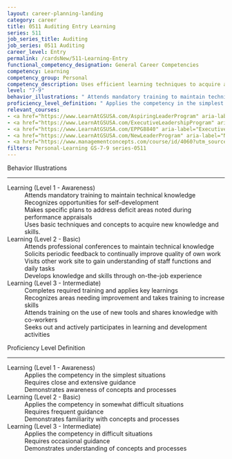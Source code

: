 ```yaml
---
layout: career-planning-landing
category: career
title: 0511 Auditing Entry Learning
series: 511
job_series_title: Auditing
job_series: 0511 Auditing
career_level: Entry
permalink: /cardsNew/511-Learning-Entry
functional_competency_designation: General Career Competencies
competency: Learning
competency_group: Personal
competency_description: Uses efficient learning techniques to acquire and apply new knowledge and skills; uses formal and informal training, feedback, or other opportunities for self-learning and development.
level: "7-9"
behavior_illustrations: " Attends mandatory training to maintain technical knowledge  Recognizes opportunities for self-development  Makes specific plans to address deficit areas noted during performance appraisals  Uses basic techniques and concepts to acquire new knowledge and skills. ?  Attends professional conferences to maintain technical knowledge  Solicits periodic feedback to continually improve quality of own work  Visits other work site to gain understanding of staff functions and daily tasks  Develops knowledge and skills through on-the-job experience ?  Completes required training and applies key learnings  Recognizes areas needing improvement and takes training to increase skills  Attends training on the use of new tools and shares knowledge with co-workers  Seeks out and actively participates in learning and development activities"
proficiency_level_definition: " Applies the competency in the simplest situations  Requires close and extensive guidance  Demonstrates awareness of concepts and processes ?  Applies the competency in somewhat difficult situations  Requires frequent guidance  Demonstrates familiarity with concepts and processes ?  Applies the competency in difficult situations  Requires occasional guidance  Demonstrates understanding of concepts and processes"
relevant_courses: 
- <a href="https://www.LearnAtGSUSA.com/AspiringLeaderProgram" aria-label="Aspiring Leader Program - https://www.LearnAtGSUSA.com/AspiringLeaderProgram">Aspiring Leader Program</a>, Graduate School USA (GSUSA)
- <a href="https://www.LearnAtGSUSA.com/ExecutiveLeadershipProgram" aria-label="Executive Leadership Program - https://www.LearnAtGSUSA.com/ExecutiveLeadershipProgram">Executive Leadership Program</a>, Graduate School USA (GSUSA)
- <a href="https://www.LearnAtGSUSA.com/EPPG8840" aria-label="Executive Potential Program (EPPG8840) - https://www.LearnAtGSUSA.com/EPPG8840">Executive Potential Program (EPPG8840)</a>, Graduate School USA (GSUSA)
- <a href="https://www.LearnAtGSUSA.com/NewLeaderProgram" aria-label="New Leader Program - https://www.LearnAtGSUSA.com/NewLeaderProgram">New Leader Program</a>, Graduate School USA (GSUSA)
- <a href="https://www.managementconcepts.com/course/id/4060?utm_source=CFOportal&utm_medium=listing&utm_campaign=CFOTTEP&utm_id=23FM" aria-label="Critical Thinking For Problem Solving - https://www.managementconcepts.com/course/id/4060?utm_source=CFOportal&utm_medium=listing&utm_campaign=CFOTTEP&utm_id=23FM">Critical Thinking For Problem Solving</a>, Management Concepts
filters: Personal-Learning GS-7-9 series-0511
---
```


<div class="desktop:grid-col-6 margin-y-3">
  <div class="border-top-2 bg-white padding-3 shadow-5 height-full members-hover border-1px button-border border-top-blue radius-lg">
    <p class="text-bold label-color font-size-21">Behavior Illustrations</p>
    <hr class="hr-green"/>
    <dl class="text-base card-content-color"><dt>Learning (Level 1 - Awareness)</dt><dd>Attends mandatory training to maintain technical knowledge </dd><dd>Recognizes opportunities for self-development </dd><dd>Makes specific plans to address deficit areas noted during performance appraisals </dd><dd>Uses basic techniques and concepts to acquire new knowledge and skills.</dd><dt>Learning (Level 2 - Basic)</dt><dd>Attends professional conferences to maintain technical knowledge </dd><dd>Solicits periodic feedback to continually improve quality of own work </dd><dd>Visits other work site to gain understanding of staff functions and daily tasks </dd><dd>Develops knowledge and skills through on-the-job experience</dd><dt>Learning (Level 3 - Intermediate)</dt><dd>Completes required training and applies key learnings </dd><dd>Recognizes areas needing improvement and takes training to increase skills </dd><dd>Attends training on the use of new tools and shares knowledge with co-workers </dd><dd>Seeks out and actively participates in learning and development activities</dd></dl>
  </div>
</div>
<div class="desktop:grid-col-6 margin-y-3">
  <div class="border-top-2 bg-white padding-3 shadow-5 height-full members-hover border-1px button-border border-top-blue radius-lg">
    <p class="text-bold label-color font-size-21">Proficiency Level Definition</p>
     <hr class="hr-green"/>
    <dl class="text-base card-content-color"><dt>Learning (Level 1 - Awareness)</dt><dd>Applies the competency in the simplest situations </dd><dd>Requires close and extensive guidance </dd><dd>Demonstrates awareness of concepts and processes</dd><dt>Learning (Level 2 - Basic)</dt><dd>Applies the competency in somewhat difficult situations </dd><dd>Requires frequent guidance </dd><dd>Demonstrates familiarity with concepts and processes</dd><dt>Learning (Level 3 - Intermediate)</dt><dd>Applies the competency in difficult situations </dd><dd>Requires occasional guidance </dd><dd>Demonstrates understanding of concepts and processes</dd></dl>
  </div>
</div>